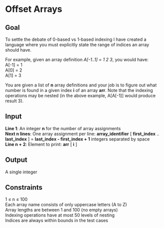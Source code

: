 # Offset Arrays

## Goal

To settle the debate of 0-based vs 1-based indexing I have created a language
where you must explicitly state the range of indices an array should have.

For example, given an array definition *A[-1..1] = 1 2 3*, you would have: \
A[-1] = 1 \
A[0] = 2 \
A[1] = 3

You are given a list of **n** array definitions and your job is to figure out
what number is found in a given index **i** of an array **arr**. Note that the
indexing operations may be nested (in the above example, A[A[-1]] would produce
result 3).

## Input

**Line 1**: An integer **n** for the number of array assignments \
**Next n lines**: One array assignment per line:
**array_identifier** [ **first_index** .. **last_index** ] =
**last_index - first_index + 1** integers separated by space \
**Line n + 2**: Element to print: **arr** [ **i** ]

## Output

A single integer

## Constraints

1 &leq; n &leq; 100 \
Each array name consists of only uppercase letters (A to Z) \
Array lengths are between 1 and 100 (no empty arrays) \
Indexing operations have at most 50 levels of nesting \
Indices are always within bounds in the test cases
